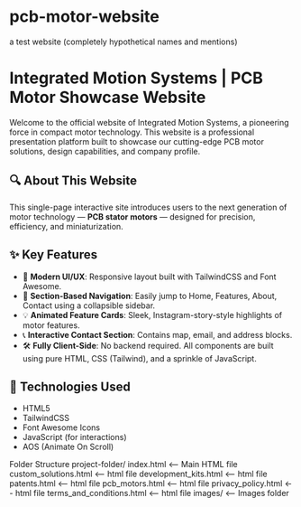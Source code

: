 # pcb-motor-website
a test website (completely hypothetical names and mentions) 
# Integrated Motion Systems | PCB Motor Showcase Website

Welcome to the official website of Integrated Motion Systems, a pioneering force in compact motor technology. This website is a professional presentation platform built to showcase our cutting-edge PCB motor solutions, design capabilities, and company profile.

## 🔍 About This Website

This single-page interactive site introduces users to the next generation of motor technology — **PCB stator motors** — designed for precision, efficiency, and miniaturization.

## ✨ Key Features

- 🎯 **Modern UI/UX**: Responsive layout built with TailwindCSS and Font Awesome.
- 🧠 **Section-Based Navigation**: Easily jump to Home, Features, About, Contact using a collapsible sidebar.
- 💡 **Animated Feature Cards**: Sleek, Instagram-story-style highlights of motor features.
- 📞 **Interactive Contact Section**: Contains map, email, and address blocks.
- 🛠️ **Fully Client-Side**: No backend required. All components are built using pure HTML, CSS (Tailwind), and a sprinkle of JavaScript.

## 🧩 Technologies Used

- HTML5
- TailwindCSS
- Font Awesome Icons
- JavaScript (for interactions)
- AOS (Animate On Scroll)

Folder Structure
project-folder/
  index.html         <-- Main HTML file
  custom_solutions.html          <-- html file
  development_kits.html          <-- html file
  patents.html          <-- html file
  pcb_motors.html          <-- html file
  privacy_policy.html          <-- html file
  terms_and_conditions.html          <-- html file
  images/            <-- Images folder

